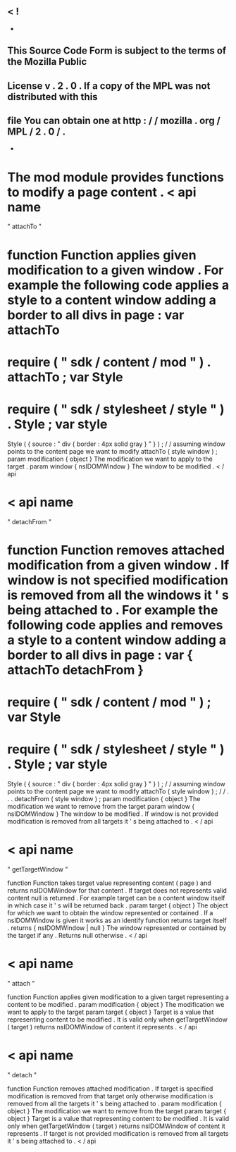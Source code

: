<
!
-
-
This
Source
Code
Form
is
subject
to
the
terms
of
the
Mozilla
Public
-
License
v
.
2
.
0
.
If
a
copy
of
the
MPL
was
not
distributed
with
this
-
file
You
can
obtain
one
at
http
:
/
/
mozilla
.
org
/
MPL
/
2
.
0
/
.
-
-
>
The
mod
module
provides
functions
to
modify
a
page
content
.
<
api
name
=
"
attachTo
"
>
function
Function
applies
given
modification
to
a
given
window
.
For
example
the
following
code
applies
a
style
to
a
content
window
adding
a
border
to
all
divs
in
page
:
var
attachTo
=
require
(
"
sdk
/
content
/
mod
"
)
.
attachTo
;
var
Style
=
require
(
"
sdk
/
stylesheet
/
style
"
)
.
Style
;
var
style
=
Style
(
{
source
:
"
div
{
border
:
4px
solid
gray
}
"
}
)
;
/
/
assuming
window
points
to
the
content
page
we
want
to
modify
attachTo
(
style
window
)
;
param
modification
{
object
}
The
modification
we
want
to
apply
to
the
target
.
param
window
{
nsIDOMWindow
}
The
window
to
be
modified
.
<
/
api
>
<
api
name
=
"
detachFrom
"
>
function
Function
removes
attached
modification
from
a
given
window
.
If
window
is
not
specified
modification
is
removed
from
all
the
windows
it
'
s
being
attached
to
.
For
example
the
following
code
applies
and
removes
a
style
to
a
content
window
adding
a
border
to
all
divs
in
page
:
var
{
attachTo
detachFrom
}
=
require
(
"
sdk
/
content
/
mod
"
)
;
var
Style
=
require
(
"
sdk
/
stylesheet
/
style
"
)
.
Style
;
var
style
=
Style
(
{
source
:
"
div
{
border
:
4px
solid
gray
}
"
}
)
;
/
/
assuming
window
points
to
the
content
page
we
want
to
modify
attachTo
(
style
window
)
;
/
/
.
.
.
detachFrom
(
style
window
)
;
param
modification
{
object
}
The
modification
we
want
to
remove
from
the
target
param
window
{
nsIDOMWindow
}
The
window
to
be
modified
.
If
window
is
not
provided
modification
is
removed
from
all
targets
it
'
s
being
attached
to
.
<
/
api
>
<
api
name
=
"
getTargetWindow
"
>
function
Function
takes
target
value
representing
content
(
page
)
and
returns
nsIDOMWindow
for
that
content
.
If
target
does
not
represents
valid
content
null
is
returned
.
For
example
target
can
be
a
content
window
itself
in
which
case
it
'
s
will
be
returned
back
.
param
target
{
object
}
The
object
for
which
we
want
to
obtain
the
window
represented
or
contained
.
If
a
nsIDOMWindow
is
given
it
works
as
an
identify
function
returns
target
itself
.
returns
{
nsIDOMWindow
|
null
}
The
window
represented
or
contained
by
the
target
if
any
.
Returns
null
otherwise
.
<
/
api
>
<
api
name
=
"
attach
"
>
function
Function
applies
given
modification
to
a
given
target
representing
a
content
to
be
modified
.
param
modification
{
object
}
The
modification
we
want
to
apply
to
the
target
param
target
{
object
}
Target
is
a
value
that
representing
content
to
be
modified
.
It
is
valid
only
when
getTargetWindow
(
target
)
returns
nsIDOMWindow
of
content
it
represents
.
<
/
api
>
<
api
name
=
"
detach
"
>
function
Function
removes
attached
modification
.
If
target
is
specified
modification
is
removed
from
that
target
only
otherwise
modification
is
removed
from
all
the
targets
it
'
s
being
attached
to
.
param
modification
{
object
}
The
modification
we
want
to
remove
from
the
target
param
target
{
object
}
Target
is
a
value
that
representing
content
to
be
modified
.
It
is
valid
only
when
getTargetWindow
(
target
)
returns
nsIDOMWindow
of
content
it
represents
.
If
target
is
not
provided
modification
is
removed
from
all
targets
it
'
s
being
attached
to
.
<
/
api
>
